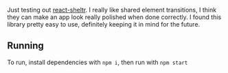 Just testing out [react-sheltr](https://github.com/TaitoUnited/react-sheltr).
I really like shared element transitions, I think they can make an app look really polished when done correctly.
I found this library pretty easy to use, definitely keeping it in mind for the future.

## Running

To run, install dependencies with `npm i`, then run with `npm start`
